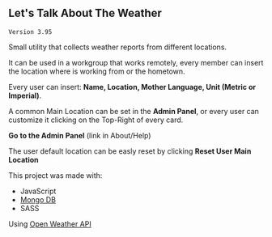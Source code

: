 ## Let's Talk About The Weather

`Version 3.95`

Small utility that collects weather reports from different locations.

It can be used in a workgroup that works remotely, every member can insert the location where is working from or the hometown.

Every user can insert: **Name, Location, Mother Language, Unit (Metric or Imperial)**.

A common Main Location can be set in the **Admin Panel**, or every user can customize it clicking on the Top-Right of every card.

**Go to the Admin Panel** (link in About/Help)

The user default location can be easly reset by clicking **Reset User Main Location**

This project was made with:

- JavaScript
- [Mongo DB](https://www.mongodb.com/)
- SASS

Using [Open Weather API](https://openweathermap.org/)
